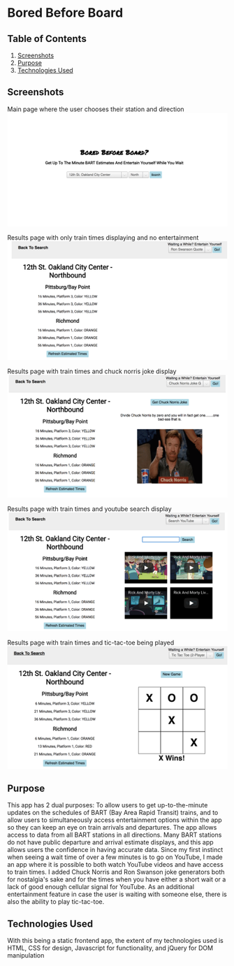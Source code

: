 Bored Before Board
==================

Table of Contents
-----------------
1. [Screenshots](https://github.com/bosoxfan3/BoredBeforeBoard#screenshots)
2. [Purpose](https://github.com/bosoxfan3/BoredBeforeBoard#purpose)
3. [Technologies Used](https://github.com/bosoxfan3/BoredBeforeBoard#technologies-used)

Screenshots
-----------
Main page where the user chooses their station and direction
![Main page](/screenshots/1.png)

Results page with only train times displaying and no entertainment
![Results page with no entertainment](/screenshots/2.png)

Results page with train times and chuck norris joke display
![Results page with train times and chuck norris display](/screenshots/3.png)

Results page with train times and youtube search display
![Results page with train times and youtube search display](/screenshots/4.png)

Results page with train times and tic-tac-toe being played
![Results page with train times and tic-tac-toe being played](/screenshots/5.png)

Purpose
-------
This app has 2 dual purposes: To allow users to get up-to-the-minute updates
on the schedules of BART (Bay Area Rapid Transit) trains, and to allow users
to simultaneously access entertainment options within the app so they can
keep an eye on train arrivals and departures. The app allows access to data from 
all BART stations in all directions. Many BART stations do not have public
departure and arrival estimate displays, and this app allows users the confidence
in having accurate data.
Since my first instinct when seeing a wait time of over a few minutes is to
go on YouTube, I made an app where it is possible to both watch YouTube videos and 
have access to train times. I added Chuck Norris and Ron Swanson joke generators
both for nostalgia's sake and for the times when you have either a short wait or
a lack of good enough cellular signal for YouTube.
As an additional entertainment feature in case the user is waiting with someone else, there is also the ability to play tic-tac-toe.

Technologies Used
-----------------
With this being a static frontend app, the extent of my technologies used is
HTML, CSS for design, Javascript for functionality, and jQuery for DOM manipulation